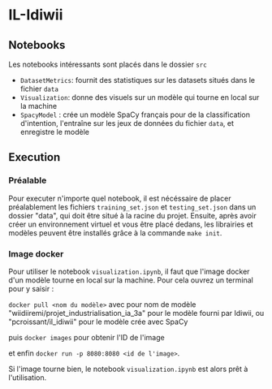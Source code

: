 # IL-Idiwii

  
## Notebooks

Les notebooks intéressants sont placés dans le dossier `src`

- `DatasetMetrics`: fournit des statistiques sur les datasets situés dans le fichier `data` 
- `Visualization`: donne des visuels sur un modèle qui tourne en local sur la machine
- `SpacyModel` : crée un modèle SpaCy français pour de la classification d'intention, l'entraîne sur les jeux de données du fichier `data`, et enregistre le modèle

  
  

## Execution

  

### Préalable

  

Pour executer n'importe quel notebook, il est nécéssaire de placer préalablement les fichiers `training_set.json` et `testing_set.json` dans un dossier "data", qui doit être situé à la racine du projet. 
Ensuite, après avoir créer un environnement virtuel et vous être placé dedans, les librairies et modèles peuvent être installés grâce à la commande `make init`.

  

### Image docker

  

Pour utiliser le notebook `visualization.ipynb`, il faut que l'image docker d'un modèle tourne en local sur la machine. Pour cela ouvrez un terminal pour y saisir :

  

`docker pull <nom du modèle>` avec pour nom de modèle "wiidiiremi/projet_industrialisation_ia_3a" pour le modèle fourni par Idiwii, ou "pcroissant/il_idiwii" pour le modèle crée avec SpaCy

puis `docker images` pour obtenir l'ID de l'image

et enfin `docker run -p 8080:8080 <id de l'image>`.

  Si l'image tourne bien, le notebook `visualization.ipynb` est alors prêt à l'utilisation.
